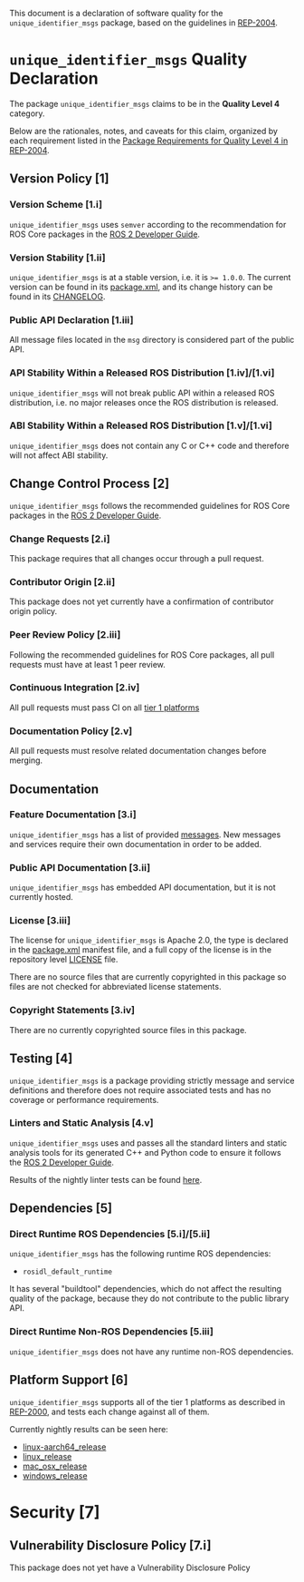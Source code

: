 This document is a declaration of software quality for the `unique_identifier_msgs` package, based on the guidelines in [REP-2004](https://www.ros.org/reps/rep-2004.html).

# `unique_identifier_msgs` Quality Declaration

The package `unique_identifier_msgs` claims to be in the **Quality Level 4** category.

Below are the rationales, notes, and caveats for this claim, organized by each requirement listed in the [Package Requirements for Quality Level 4 in REP-2004](https://www.ros.org/reps/rep-2004.html).

## Version Policy [1]

### Version Scheme [1.i]

`unique_identifier_msgs` uses `semver` according to the recommendation for ROS Core packages in the [ROS 2 Developer Guide](https://index.ros.org/doc/ros2/Contributing/Developer-Guide/#versioning).

### Version Stability [1.ii]

`unique_identifier_msgs` is at a stable version, i.e. it is `>= 1.0.0`.
The current version can be found in its [package.xml](package.xml), and its change history can be found in its [CHANGELOG](CHANGELOG.rst).

### Public API Declaration [1.iii]

All message files located in the `msg` directory is considered part of the public API.

### API Stability Within a Released ROS Distribution [1.iv]/[1.vi]

`unique_identifier_msgs` will not break public API within a released ROS distribution, i.e. no major releases once the ROS distribution is released.

### ABI Stability Within a Released ROS Distribution [1.v]/[1.vi]

`unique_identifier_msgs` does not contain any C or C++ code and therefore will not affect ABI stability.

## Change Control Process [2]

`unique_identifier_msgs` follows the recommended guidelines for ROS Core packages in the [ROS 2 Developer Guide](https://index.ros.org/doc/ros2/Contributing/Developer-Guide/#package-requirements).

### Change Requests [2.i]

This package requires that all changes occur through a pull request.

### Contributor Origin [2.ii]

This package does not yet currently have a confirmation of contributor origin policy.

### Peer Review Policy [2.iii]

Following the recommended guidelines for ROS Core packages, all pull requests must have at least 1 peer review.

### Continuous Integration [2.iv]

All pull requests must pass CI on all [tier 1 platforms](https://www.ros.org/reps/rep-2000.html#support-tiers)

### Documentation Policy [2.v]

All pull requests must resolve related documentation changes before merging.

## Documentation

### Feature Documentation [3.i]

`unique_identifier_msgs` has a list of provided [messages](README.md).
New messages and services require their own documentation in order to be added.

### Public API Documentation [3.ii]

`unique_identifier_msgs` has embedded API documentation, but it is not currently hosted.

### License [3.iii]

The license for `unique_identifier_msgs` is Apache 2.0, the type is declared in the [package.xml](package.xml) manifest file, and a full copy of the license is in the repository level [LICENSE](LICENSE) file.

There are no source files that are currently copyrighted in this package so files are not checked for abbreviated license statements.

### Copyright Statements [3.iv]

There are no currently copyrighted source files in this package.

## Testing [4]

`unique_identifier_msgs` is a package providing strictly message and service definitions and therefore does not require associated tests and has no coverage or performance requirements.

### Linters and Static Analysis [4.v]

`unique_identifier_msgs` uses and passes all the standard linters and static analysis tools for its generated C++ and Python code to ensure it follows the [ROS 2 Developer Guide](https://index.ros.org/doc/ros2/Contributing/Developer-Guide/#linters).

Results of the nightly linter tests can be found [here](http://build.ros2.org/view/Epr/job/Epr__common_interfaces__ubuntu_bionic_amd64/lastBuild/testReport/unique_identifier_msgs/).

## Dependencies [5]

### Direct Runtime ROS Dependencies [5.i]/[5.ii]

`unique_identifier_msgs` has the following runtime ROS dependencies:
* `rosidl_default_runtime`

It has several "buildtool" dependencies, which do not affect the resulting quality of the package, because they do not contribute to the public library API.

### Direct Runtime Non-ROS Dependencies [5.iii]

`unique_identifier_msgs` does not have any runtime non-ROS dependencies.

## Platform Support [6]

`unique_identifier_msgs` supports all of the tier 1 platforms as described in [REP-2000](https://www.ros.org/reps/rep-2000.html#support-tiers), and tests each change against all of them.

Currently nightly results can be seen here:
* [linux-aarch64_release](https://ci.ros2.org/view/nightly/job/nightly_linux-aarch64_release/lastBuild/testReport/unique_identifier_msgs/)
* [linux_release](https://ci.ros2.org/view/nightly/job/nightly_linux_release/lastBuild/testReport/unique_identifier_msgs/)
* [mac_osx_release](https://ci.ros2.org/view/nightly/job/nightly_osx_release/lastBuild/testReport/unique_identifier_msgs/)
* [windows_release](https://ci.ros2.org/view/nightly/job/nightly_win_rel/lastBuild/testReport/unique_identifier_msgs/)

# Security [7]

## Vulnerability Disclosure Policy [7.i]

This package does not yet have a Vulnerability Disclosure Policy
